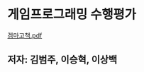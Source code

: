 # 게임프로그래밍 수행평가
[겜마고책.pdf](https://github.com/K-beomju/GGM_BOOK/files/8954694/default.pdf)
## 저자: 김범주, 이승혁, 이상백 
